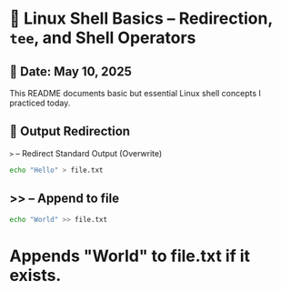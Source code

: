 # 🐧 Linux Shell Basics – Redirection, `tee`, and Shell Operators

## 📅 Date: May 10, 2025

This README documents basic but essential Linux shell concepts I practiced today.

## 🔄 Output Redirection

`>` – Redirect Standard Output (Overwrite)  
```bash
echo "Hello" > file.txt
```
## >> – Append to file
```bash
echo "World" >> file.txt
```
# Appends "World" to file.txt if it exists.

